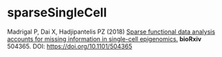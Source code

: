 # sparseSingleCell

Madrigal P, Dai X, Hadjipantelis PZ (2018) <a href="https://www.biorxiv.org/content/early/2018/12/21/504365"> Sparse functional data analysis accounts for missing information in single-cell epigenomics.</a>  **bioRxiv** 504365. DOI: https://doi.org/10.1101/504365
